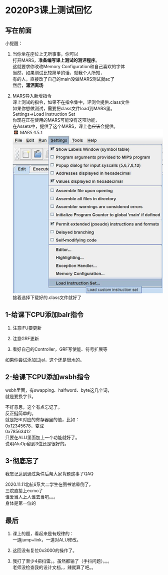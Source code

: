 # 2020P3课上测试回忆

## 写在前面

小提醒：

1. 当你坐在座位上无所事事，你可以  
打开MARS，**准备编写课上测试的测评程序**。  
这就要求你改改Memory Configuration和自己喜欢的字体  
当然，如果测试比较简单的话，就我个人所知，  
有的人，直接改了自己的main没做MARS测试就ac了  
然后，**潇洒离场**

2. MARS导入新增指令  
课上测试的指令，如果不在指令集中，评测会提供.class文件  
如果你想做测试，需要把class文件load到MARS里。  
Settings->Load Instruction Set  
你现在正在使用的MARS可能没有这项功能，  
在Assets中，提供了这个MARS，课上也~~应该~~会提供。  
![Load_Instructions_to_MARS](/img/P3/6-Load_Instructions_to_MARS.jpg)  
接着选择下载好的.class文件就好了

## 1-给课下CPU添加balr指令

1. 注意IFU要更新

2. 注意GRF更新

3. 看好自己的Controller，GRF写使能、符号扩展等

如果你尝试添加过jal，这个还是很水的。

## 2-给课下CPU添加wsbh指令

wsbh里面，有swapping、halfword、byte这几个词，  
就是要换字节。

不好意思，这个有点忘记了。  
反正挺简单的。  
就是把Rt对应的寄存器里的值，比如：  
0x12345678，变成  
0x78563412  
只要在ALU里面加上一个功能就好了。  
说明AluOp留到3位还是很好的。

## 3-彻底忘了

我忘记达到通过条件后帮大家背题这事了QAQ

2020.11.11北航6系大二学生在图书馆晕倒了，  
三院直接上ecmo了  
谁爱当人上人谁去当吧。。。  
身体是第一位的

## 最后

1. 课上的题，看起来是有规律的：  
一道jump+link，一道对ALU修改。

2. 这回没有复位0x3000的操作了。

3. 我打了至少4把扫雷。。虽然都输了（手抖问题）。。。  
老师没检查我的设计文档，，辣就算了吧。。

